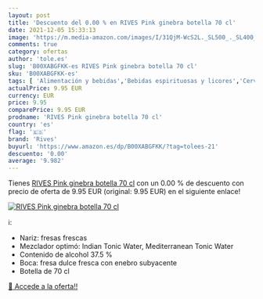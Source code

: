 ```yaml
---
layout: post
title: 'Descuento del 0.00 % en RIVES Pink ginebra botella 70 cl'
date: 2021-12-05 15:33:13
image: 'https://m.media-amazon.com/images/I/31QjM-WcS2L._SL500_._SL400_.jpg'
comments: true
category: ofertas
author: 'tole.es'
slug: 'B00XABGFKK-es RIVES Pink ginebra botella 70 cl'
sku: 'B00XABGFKK-es'
tags: [ 'Alimentación y bebidas','Bebidas espirituosas y licores','Cervezas, vinos y licores','Ginebras','ginebra','rives', ]
actualPrice: 9.95 EUR
currency: EUR
price: 9.95
comparePrice: 9.95 EUR
prodname: 'RIVES Pink ginebra botella 70 cl'
country: 'es'
flag: '🇪🇸'
brand: 'Rives'
buyurl: 'https://www.amazon.es/dp/B00XABGFKK/?tag=tolees-21'
descuento: '0.00'
average: '9.982'
---
```


Tienes [RIVES Pink ginebra botella 70 cl](https://www.amazon.es/dp/B00XABGFKK/?tag=tolees-21) con un 0.00 % de descuento con precio de oferta de 9.95 EUR (original: 9.95 EUR) en el siguiente enlace!

[![RIVES Pink ginebra botella 70 cl](https://m.media-amazon.com/images/I/31QjM-WcS2L._SL500_._SL400_.jpg)](https://www.amazon.es/dp/B00XABGFKK/?tag=tolees-21)

ℹ️:

- Nariz: fresas frescas
- Mezclador optimó: Indian Tonic Water, Mediterranean Tonic Water
- Contenido de alcohol 37.5 %
- Boca: fresa dulce fresca con enebro subyacente
- Botella de 70 cl

[🛒 Accede a la oferta!!](https://www.amazon.es/dp/B00XABGFKK/?tag=tolees-21)
